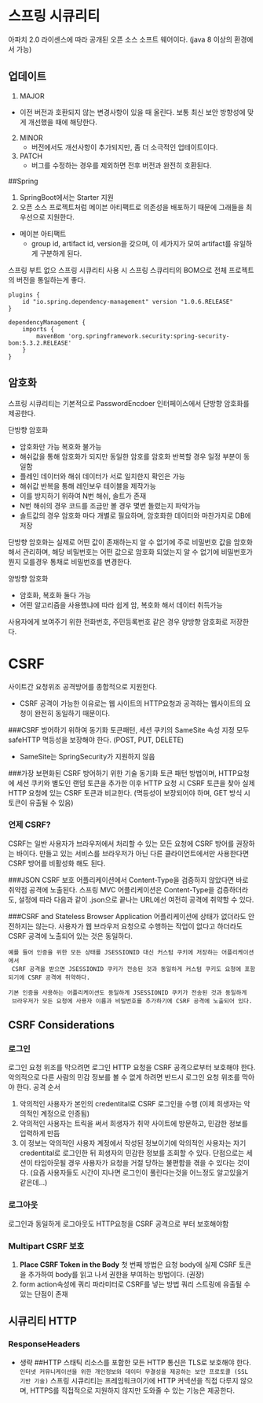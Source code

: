 # 스프링 시큐리티
아파치 2.0 라이센스에 따라 공개된 오픈 소스 소프트 웨어이다. (java 8 이상의 환경에서 가능)

## 업데이트
1. MAJOR
- 이전 버전과 호환되지 않는 변경사항이 있을 때 올린다. 보통 최신 보안 방향성에 맞게 개선했을 때에 해당한다.
2. MINOR
    - 버전에서도 개선사항이 추가되지만, 좀 더 소극적인 업테이트이다.
3. PATCH
    - 버그를 수정하는 경우를 제외하면 전후 버전과 완전히 호환된다.

##Spring
1. SpringBoot에서는 Starter 지원
2. 오픈 소스 프로젝트처럼 메이븐 아티팩트로 의존성을 배포하기 때문에 그래들을 최우선으로 지원한다.
- 메이븐 아티팩트
    - group id, artifact id, version을 갖으며, 이 세가지가 모여 artifact를 유일하게 구분하게 된다.

스프링 부트 없으 스프링 시큐리티 사용 시 스프링 스큐리티의 BOM으로 전체 프로젝트의 버전을 통일하는게 좋다.
```
plugins {
    id "io.spring.dependency-management" version "1.0.6.RELEASE"
}

dependencyManagement {
    imports {
        mavenBom 'org.springframework.security:spring-security-bom:5.3.2.RELEASE'
    }
}
```

## 암호화
스프링 시큐리티는 기본적으로 PasswordEncdoer 인터페이스에서 단방향 암호화를 제공한다.

단방향 암호화
- 암호화만 가능 복호화 불가능
- 해쉬값을 통해 암호화가 되지만 동일한 암호를 암호화 반복할 경우 일정 부분이 동일함
- 플레인 데이터와 해쉬 데이터가 서로 일치한지 확인은 가능
- 해쉬값 반복을 통해 레인보우 테이블을 제작가능
- 이를 방지하기 위하여 N번 해쉬, 솔트가 존재
- N번 해쉬의 경우 코드를 조금만 볼 경우 몇번 돌렸는지 파악가능
- 솔트값의 경우 암호화 마다 개별로 필요하며, 암호화한 데이터와 마찬가지로 DB에 저장

단방향 암호화는 실제로 어떤 값이 존재하는지 알 수 없기에 주로 비밀번호 값을 암호화 해서 관리하며, 해당 비밀번호는 어떤 값으로 암호화 되었는지 알 수 없기에 비밀번호가 뭔지 모를경우 통채로 비밀번호를 변경한다.

양방향 암호화
- 암호화, 복호화 둘다 가능
- 어떤 알고리즘을 사용했냐에 따라 쉽게 암, 복호화 해서 데이터 취득가능

사용자에게 보여주기 위한 전화번호, 주민등록번호 같은 경우 양방향 암호화로 저장한다.

# CSRF
사이트간 요청위조 공격방어를 종합적으로 지원한다.
- CSRF 공격이 가능한 이유로는 웹 사이트의 HTTP요청과 공격하는 웹사이트의 요청이 완전히 동일하기 때문이다.

###CSRF 방어하기 위하여
동기화 토큰패턴, 세션 쿠키의 SameSite 속성 지정 모두 safeHTTP 멱등성을 보장해야 한다. (POST, PUT, DELETE)
- SameSite는 SpringSecurity가 지원하지 않음

###가장 보편화된 CSRF 방어하기 위한 기술
동기화 토큰 패턴 방법이며, HTTP요청에 세션 쿠키와 별도인 랜덤 토큰을 추가한 이후 HTTP 요청 시 CSRF 토큰을 찾아 실제 HTTP 요청에 있는 CSRF 토큰과 비교한다. (멱등성이 보장되어야 하며, GET 방식 시 토큰이 유출될 수 있음)

### 언제 CSRF?
CSRF는 일반 사용자가 브라우저에서 처리할 수 있는 모든 요청에 CSRF 방어를 권장하는 바이다. 만들고 있는 서비스를 브라우저가 아닌 다른 클라이언트에서만 사용한다면 CSRF 방어를 비활성화 해도 된다.

###JSON CSRF 보호
어플리케이션에서 Content-Type을 검증하지 않았다면 바로 취약점 공격에 노출된다. 스프링 MVC 어플리케이션은 Content-Type을 검증하더라도, 설정에 따라 다음과 같이 .json으로 끝나는 URL에선 여전히 공격에 취약할 수 있다.

###CSRF and Stateless Browser Application
어플리케이션에 상태가 없더라도 안전하지는 않는다. 사용자가 웹 브라우저 요청으로 수행하는 작업이 없다고 하더라도 CSRF 공격에 노출되어 있는 것은 동일하다.
```
예를 들어 인증을 위한 모든 상태를 JSESSIONID 대신 커스텀 쿠키에 저장하는 어플리케이션에서
 CSRF 공격을 받으면 JSESSIONID 쿠키가 전송된 것과 동일하게 커스텀 쿠키도 요청에 포함되기에 CSRF 공격에 취약하다.

기본 인증을 사용하는 어플리케이션도 동일하게 JSESSIONID 쿠키가 전송된 것과 동일하게
 브라우저가 모든 요청에 사용자 이름과 비밀번호를 추가하기에 CSRF 공격에 노출되어 있다.
```

## CSRF Considerations

### 로그인
로그인 요청 위조를 막으려면 로그인 HTTP 요청을 CSRF 공격으로부터 보호해야 한다. 악의적으로 다른 사람의 민감 정보를 볼 수 없게 하려면 반드시 로그인 요청 위조를 막아야 한다.
공격 순서
1. 악의적인 사용자가 본인의 credentital로 CSRF 로그인을 수행 (이제 희생자는 악의적인 계정으로 인증됨)
2. 악의적인 사용자는 트릭을 써서 희생자가 취약 사이트에 방문하고, 민감한 정보를 입력하게 만듬
3. 이 정보는 악의적인 사용자 계정에서 작성된 정보이기에 악의적인 사용자는 자기 credentital로 로그인한 뒤 희생자의 민감한 정보를 조회할 수 있다.
   단점으로는 세션이 타임아웃될 경우 사용자가 요청을 거절 당하는 불편함을 겪을 수 있다는 것이다. (요즘 사용자들도 시간이 지나면 로그인이 풀린다는것을 어느정도 알고있을거 같은데...)

### 로그아웃
로그인과 동일하게 로그아웃도 HTTP요청을 CSRF 공격으로 부터 보호해야함

### Multipart CSRF 보호
1. **Place CSRF Token in the Body** 첫 번째 방법은 요청 body에 실제 CSRF 토큰을 추가하여 body를 읽고 나서 권한을 부여하는 방법이다. (권장)
2. form action속성에 쿼리 파라미터로 CSRF를 넣는 방법 쿼리 스트링에 유출될 수 있는 단점이 존재

## 시큐리티 HTTP

### ResponseHeaders
 - 생략
##HTTP
스태틱 리소스를 포함한 모든 HTTP 통신은 TLS로 보호해야 한다.
```인터넷 커뮤니케이션을 위한 개인정보와 데이터 무결성을 제공하는 보안 프로토콜 (SSL 기반 기술)```
스프링 시큐리티는 프레임워크이기에 HTTP 커넥션을 직접 다루지 않으며, HTTPS를 직접적으로 지원하지 않지만 도와줄 수 있는 기능은 제공한다.
